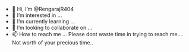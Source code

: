 - 👋 Hi, I’m @RengarajR404
- 👀 I’m interested in ...
- 🌱 I’m currently learning ...
- 💞️ I’m looking to collaborate on ...
- 📫 How to reach me ... Please dont waste time in trying to reach me.... Not worth of your precious time.. 

<!---
RengarajR404/RengarajR404 is a ✨ special ✨ repository because its `README.md` (this file) appears on your GitHub profile.
You can click the Preview link to take a look at your changes.
--->
